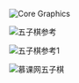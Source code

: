 ![Core Graphics](https://www.raywenderlich.com/90690/modern-core-graphics-with-swift-part-1)

![五子棋参考](https://github.com/dadahua/GoBangProject)

![五子棋参考1](http://www.jianshu.com/p/a2f98c138648)

![慕课网五子棋](http://www.imooc.com/learn/646)